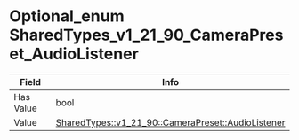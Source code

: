 # Optional_enum SharedTypes_v1_21_90_CameraPreset_AudioListener

<table><thead><tr><th>Field</th><th>Info</th></tr></thead><tbody>
<tr><td>Has Value</td><td>bool</td></tr>
<tr><td>Value</td><td><a href="../types/SharedTypes_v1_21_90_CameraPreset_AudioListener.md">SharedTypes::v1_21_90::CameraPreset::AudioListener</a></td></tr>
</tbody></table>